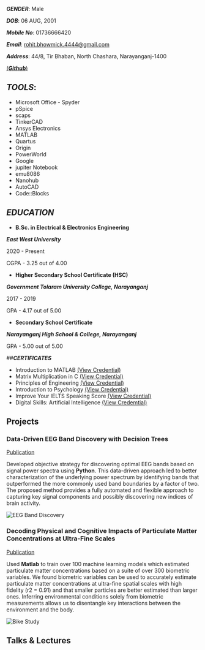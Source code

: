 _**GENDER**_: Male

_**DOB**_: 06 AUG, 2001

_**Mobile No**_: 01736666420

_**Email**_: rohit.bhowmick.4444@gmail.com

_**Address**_: 44/8, Tir Bhaban, North Chashara, Narayanganj-1400

[(_**Github**_)](https://github.com/rrohit006)  

## _**TOOLS**_:
- Microsoft Office  - Spyder
- pSpice
- scaps 
- TinkerCAD
- Ansys Electronics
- MATLAB
- Quartus
- Origin
- PowerWorld
- Google
- jupiter Notebook
- emu8086
- Nanohub
- AutoCAD
- Code::Blocks 


## _**EDUCATION**_
- **B.Sc. in Electrical & Electronics Engineering**

 **_East West University_** 
 
 2020 - Present 
 
 CGPA - 3.25 out of 4.00
 
- **Higher Secondary School Certificate (HSC)**

**_Government Tolaram University College, Narayanganj_**

2017 - 2019

GPA - 4.17 out of 5.00

- **Secondary School Certificate**

_**Narayanganj High School & College, Narayanganj**_

GPA - 5.00 out of 5.00 
  

##_**CERTIFICATES**_
- Introduction to MATLAB         [(View Credential)](https://verify.mygreatlearning.com/verify/LRTUBHDB)
- Matrix Multiplication in C     [(View Credential)](https://verify.mygreatlearning.com/verify/ZRNIBUHW)
- Principles of Engineering      [(View Credential)](https://www.futurelearn.com/certificates/pb8x7qw)
- Introduction to Psychology [(View Credential)](https://www.futurelearn.com/certificates/php4j16)
- Improve Your IELTS Speaking Score [(View Credential)](https://www.futurelearn.com/certificates/g13lscp)
- Digital Skills: Artificial Intelligence [(View Credemtial)](https://www.futurelearn.com/certificates/atze148)


## Projects
### Data-Driven EEG Band Discovery with Decision Trees
[Publication](https://www.mdpi.com/1424-8220/22/8/3048)

Developed objective strategy for discovering optimal EEG bands based on signal power spectra using **Python**. This data-driven approach led to better characterization of the underlying power spectrum by identifying bands that outperformed the more commonly used band boundaries by a factor of two. The proposed method provides a fully automated and flexible approach to capturing key signal components and possibly discovering new indices of brain activity.

![EEG Band Discovery](/assets/img/eeg_band_discovery.jpeg)

### Decoding Physical and Cognitive Impacts of Particulate Matter Concentrations at Ultra-Fine Scales
[Publication](https://www.mdpi.com/1424-8220/22/11/4240)

Used **Matlab** to train over 100 machine learning models which estimated particulate matter concentrations based on a suite of over 300 biometric variables. We found biometric variables can be used to accurately estimate particulate matter concentrations at ultra-fine spatial scales with high fidelity (r2 = 0.91) and that smaller particles are better estimated than larger ones. Inferring environmental conditions solely from biometric measurements allows us to disentangle key interactions between the environment and the body.

![Bike Study](/assets/img/bike_study.jpeg)

## Talks & Lectures

